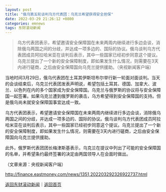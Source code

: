 ```yaml
---
layout: post
title: "俄乌第五轮谈判乌方代表团：乌克兰希望获得安全担保"
date: 2022-03-29 21:26:12 +0800
categories: emnews
tags: 东财滚动新闻
---
```

> 乌方代表团表示，希望邀请安全保障国在未来两周内继续进行多边会谈，消除俄乌两国之间的分歧，并达成一项多边的、国际的协议。俄乌谈判乌方代表团成员阿拉哈米亚在谈判后表示，其中一些国家已经初步同意这个提议。乌克兰提出了一个新的安全保障制度，即如果发生什么情况，则需要在3天内进行磋商，之后由安全保障国向乌克兰提供援助。（央视新闻客户端）

<p>当地时间3月29日，俄乌代表团在土耳其伊斯坦布尔举行新一轮面对面谈判。当天的会谈结束后，乌克兰代表团发表声明说，希望包括土耳其、德国、加拿大、波兰、以色列在内的多个国家成为安全保障国。乌克兰与俄罗斯的协议将与安全保障国一起签署。如果乌克兰遭到俄罗斯的袭击，乌方希望得到安全保障国的支持。但是俄乌尚未就安全保障国事宜达成一致。</p>
 <p>乌方代表团表示，希望邀请安全保障国在未来两周内继续进行多边会谈，消除俄乌两国之间的分歧，并达成一项多边的、国际的协议。俄乌谈判乌方代表团成员阿拉哈米亚在谈判后表示，其中一些国家已经初步同意这个提议。乌克兰提出了一个新的安全保障制度，即如果发生什么情况，则需要在3天内进行磋商，之后由安全保障国向乌克兰提供援助。</p>
 <p>此外，俄罗斯代表团团长梅津斯基表示，乌克兰在提议中列出了可能的安全保障国的名单，并希望条约最终签署的决定由两国领导人在会面时做出。</p><p class="em_media">（文章来源：央视新闻客户端）</p>

<http://finance.eastmoney.com/news/1351,202203292326922737.html>

[返回东财滚动新闻](//finews.withounder.com/emnews/)｜[返回首页](//finews.withounder.com/)